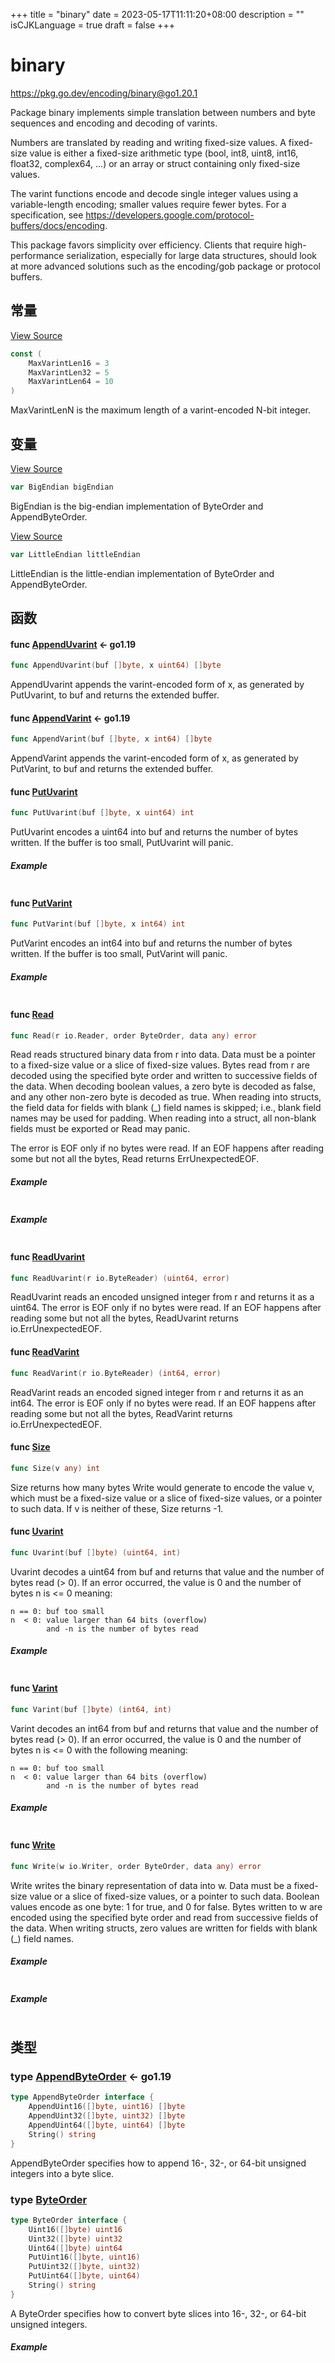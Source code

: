 +++
title = "binary"
date = 2023-05-17T11:11:20+08:00
description = ""
isCJKLanguage = true
draft = false
+++
# binary

https://pkg.go.dev/encoding/binary@go1.20.1



Package binary implements simple translation between numbers and byte sequences and encoding and decoding of varints.

Numbers are translated by reading and writing fixed-size values. A fixed-size value is either a fixed-size arithmetic type (bool, int8, uint8, int16, float32, complex64, ...) or an array or struct containing only fixed-size values.

The varint functions encode and decode single integer values using a variable-length encoding; smaller values require fewer bytes. For a specification, see https://developers.google.com/protocol-buffers/docs/encoding.

This package favors simplicity over efficiency. Clients that require high-performance serialization, especially for large data structures, should look at more advanced solutions such as the encoding/gob package or protocol buffers.
















## 常量 

[View Source](https://cs.opensource.google/go/go/+/go1.20.1:src/encoding/binary/varint.go;l=33)

``` go 
const (
	MaxVarintLen16 = 3
	MaxVarintLen32 = 5
	MaxVarintLen64 = 10
)
```

MaxVarintLenN is the maximum length of a varint-encoded N-bit integer.

## 变量

[View Source](https://cs.opensource.google/go/go/+/go1.20.1:src/encoding/binary/binary.go;l=57)

``` go 
var BigEndian bigEndian
```

BigEndian is the big-endian implementation of ByteOrder and AppendByteOrder.

[View Source](https://cs.opensource.google/go/go/+/go1.20.1:src/encoding/binary/binary.go;l=54)

``` go 
var LittleEndian littleEndian
```

LittleEndian is the little-endian implementation of ByteOrder and AppendByteOrder.

## 函数

#### func [AppendUvarint](https://cs.opensource.google/go/go/+/go1.20.1:src/encoding/binary/varint.go;l=41)  <- go1.19

``` go 
func AppendUvarint(buf []byte, x uint64) []byte
```

AppendUvarint appends the varint-encoded form of x, as generated by PutUvarint, to buf and returns the extended buffer.

#### func [AppendVarint](https://cs.opensource.google/go/go/+/go1.20.1:src/encoding/binary/varint.go;l=92)  <- go1.19

``` go 
func AppendVarint(buf []byte, x int64) []byte
```

AppendVarint appends the varint-encoded form of x, as generated by PutVarint, to buf and returns the extended buffer.

#### func [PutUvarint](https://cs.opensource.google/go/go/+/go1.20.1:src/encoding/binary/varint.go;l=51) 

``` go 
func PutUvarint(buf []byte, x uint64) int
```

PutUvarint encodes a uint64 into buf and returns the number of bytes written. If the buffer is too small, PutUvarint will panic.

##### Example
``` go 
```

#### func [PutVarint](https://cs.opensource.google/go/go/+/go1.20.1:src/encoding/binary/varint.go;l=102) 

``` go 
func PutVarint(buf []byte, x int64) int
```

PutVarint encodes an int64 into buf and returns the number of bytes written. If the buffer is too small, PutVarint will panic.

##### Example
``` go 
```

#### func [Read](https://cs.opensource.google/go/go/+/go1.20.1:src/encoding/binary/binary.go;l=229) 

``` go 
func Read(r io.Reader, order ByteOrder, data any) error
```

Read reads structured binary data from r into data. Data must be a pointer to a fixed-size value or a slice of fixed-size values. Bytes read from r are decoded using the specified byte order and written to successive fields of the data. When decoding boolean values, a zero byte is decoded as false, and any other non-zero byte is decoded as true. When reading into structs, the field data for fields with blank (_) field names is skipped; i.e., blank field names may be used for padding. When reading into a struct, all non-blank fields must be exported or Read may panic.

The error is EOF only if no bytes were read. If an EOF happens after reading some but not all the bytes, Read returns ErrUnexpectedEOF.

##### Example
``` go 
```

##### Example
``` go 
```

#### func [ReadUvarint](https://cs.opensource.google/go/go/+/go1.20.1:src/encoding/binary/varint.go;l=132) 

``` go 
func ReadUvarint(r io.ByteReader) (uint64, error)
```

ReadUvarint reads an encoded unsigned integer from r and returns it as a uint64. The error is EOF only if no bytes were read. If an EOF happens after reading some but not all the bytes, ReadUvarint returns io.ErrUnexpectedEOF.

#### func [ReadVarint](https://cs.opensource.google/go/go/+/go1.20.1:src/encoding/binary/varint.go;l=159) 

``` go 
func ReadVarint(r io.ByteReader) (int64, error)
```

ReadVarint reads an encoded signed integer from r and returns it as an int64. The error is EOF only if no bytes were read. If an EOF happens after reading some but not all the bytes, ReadVarint returns io.ErrUnexpectedEOF.

#### func [Size](https://cs.opensource.google/go/go/+/go1.20.1:src/encoding/binary/binary.go;l=462) 

``` go 
func Size(v any) int
```

Size returns how many bytes Write would generate to encode the value v, which must be a fixed-size value or a slice of fixed-size values, or a pointer to such data. If v is neither of these, Size returns -1.

#### func [Uvarint](https://cs.opensource.google/go/go/+/go1.20.1:src/encoding/binary/varint.go;l=69) 

``` go 
func Uvarint(buf []byte) (uint64, int)
```

Uvarint decodes a uint64 from buf and returns that value and the number of bytes read (> 0). If an error occurred, the value is 0 and the number of bytes n is <= 0 meaning:

```
n == 0: buf too small
n  < 0: value larger than 64 bits (overflow)
        and -n is the number of bytes read
```

##### Example
``` go 
```

#### func [Varint](https://cs.opensource.google/go/go/+/go1.20.1:src/encoding/binary/varint.go;l=117) 

``` go 
func Varint(buf []byte) (int64, int)
```

Varint decodes an int64 from buf and returns that value and the number of bytes read (> 0). If an error occurred, the value is 0 and the number of bytes n is <= 0 with the following meaning:

```
n == 0: buf too small
n  < 0: value larger than 64 bits (overflow)
        and -n is the number of bytes read
```

##### Example
``` go 
```

#### func [Write](https://cs.opensource.google/go/go/+/go1.20.1:src/encoding/binary/binary.go;l=338) 

``` go 
func Write(w io.Writer, order ByteOrder, data any) error
```

Write writes the binary representation of data into w. Data must be a fixed-size value or a slice of fixed-size values, or a pointer to such data. Boolean values encode as one byte: 1 for true, and 0 for false. Bytes written to w are encoded using the specified byte order and read from successive fields of the data. When writing structs, zero values are written for fields with blank (_) field names.

##### Example
``` go 
```

##### Example
``` go 
```

## 类型

### type [AppendByteOrder](https://cs.opensource.google/go/go/+/go1.20.1:src/encoding/binary/binary.go;l=46)  <- go1.19

``` go 
type AppendByteOrder interface {
	AppendUint16([]byte, uint16) []byte
	AppendUint32([]byte, uint32) []byte
	AppendUint64([]byte, uint64) []byte
	String() string
}
```

AppendByteOrder specifies how to append 16-, 32-, or 64-bit unsigned integers into a byte slice.

### type [ByteOrder](https://cs.opensource.google/go/go/+/go1.20.1:src/encoding/binary/binary.go;l=34) 

``` go 
type ByteOrder interface {
	Uint16([]byte) uint16
	Uint32([]byte) uint32
	Uint64([]byte) uint64
	PutUint16([]byte, uint16)
	PutUint32([]byte, uint32)
	PutUint64([]byte, uint64)
	String() string
}
```

A ByteOrder specifies how to convert byte slices into 16-, 32-, or 64-bit unsigned integers.

##### Example
``` go 
```

